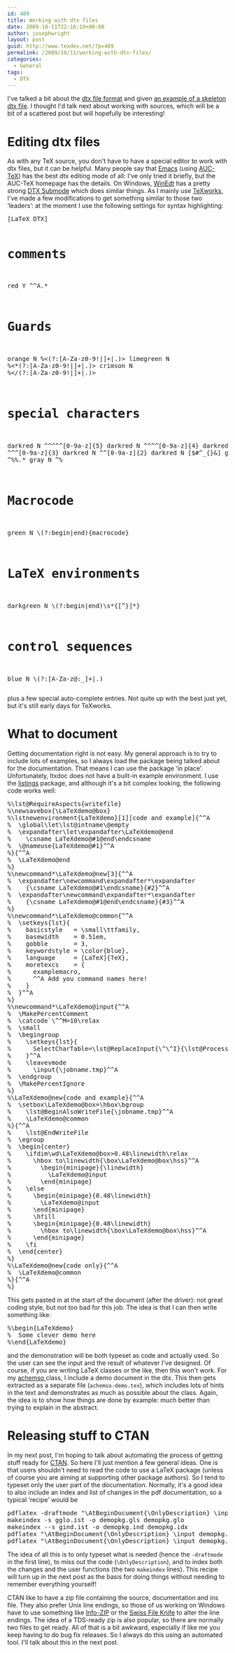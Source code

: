 ```yaml
---
id: 489
title: Working with dtx files
date: 2009-10-11T22:16:19+00:00
author: josephwright
layout: post
guid: http://www.texdev.net/?p=489
permalink: /2009/10/11/working-with-dtx-files/
categories:
  - General
tags:
  - DTX
---
```

I've talked a bit about the <a href="http://www.texdev.net/2009/10/05/the-dtx-format/">dtx file format</a> and given <a href="http://www.texdev.net/2009/10/06/a-model-dtx-file/">an example of a skeleton dtx file</a>. I thought I'd talk next about working with sources, which will be a bit of a scattered post but will hopefully be interesting!
<h1>Editing dtx files</h1>
As with any TeX source, you don't have to have a special editor to work with dtx files, but it can be helpful. Many people say that <a title="GNU Emacs" href="http://www.gnu.org/software/emacs/">Emacs</a> (using <a title="AUCTeX – Sophisticated document creation" href="http://www.gnu.org/software/auctex/">AUC-TeX</a>) has the best dtx editing mode of all: I've only tried it briefly, but the AUC-TeX homepage has the details. On Windows, <a title="WinEdt" href="http://www.winedt.com/">WinEdt</a> has a pretty strong <a href="http://www.winedt.org/Config/modes/DTX.php">DTX Submode</a> which does similar things. As I mainly use <a title="Lowering the entry barrier to the TeX world" href="http://www.texworks.org">TeXworks</a>, I've made a few modifications to get something similar to those two ‘leaders’: at the moment I use the following settings for syntax highlighting:
<pre>[LaTeX DTX]

# comments
red        Y    \^\^A.*

# Guards
orange        N    %&lt;(?:[A-Za-z0-9!\|]+|.)&gt;
limegreen    N    %&lt;\*(?:[A-Za-z0-9!\|]+|.)&gt;
crimson        N    %&lt;/(?:[A-Za-z0-9!\|]+|.)&gt;

# special characters
darkred        N    \^\^\^\^\^[0-9a-z]{5}
darkred        N    \^\^\^\^[0-9a-z]{4}
darkred        N    \^\^\^[0-9a-z]{3}
darkred        N    \^\^[0-9a-z]{2}
darkred        N    [$#^_{}&amp;]
gray        N    ^%%.*
gray        N    ^%

# Macrocode
green        N    \\(?:begin|end)\{macrocode\}

# LaTeX environments
darkgreen    N    \\(?:begin|end)\s*\{[^}]*\}

# control sequences
blue        N    \\(?:[A-Za-z@:_]+|.)</pre>
plus a few special auto-complete entries. Not quite up with the best just yet, but it's still early days for TeXworks.
<h1>What to document</h1>
Getting documentation right is not easy. My general approach is to try to include lots of examples, so I always load the package being talked about for the documentation. That means I can use the package ‘in place’. Unfortunately, ltxdoc does not have a built-in example environment. I use the <a title=" 	Typeset source code listings using LaTeX" href="http://tug.ctan.org/cgi-bin/ctanPackageInformation.py?id=listings">listings</a> package, and although it's a bit complex looking, the following code works well:
<pre>%\lst@RequireAspects{writefile}
%\newsavebox{\LaTeXdemo@box}
%\lstnewenvironment{LaTeXdemo}[1][code and example]{^^A
%  \global\let\lst@intname\@empty
%  \expandafter\let\expandafter\LaTeXdemo@end
%    \csname LaTeXdemo@#1@end\endcsname
%  \@nameuse{LaTeXdemo@#1}^^A
%}{^^A
%  \LaTeXdemo@end
%}
%\newcommand*\LaTeXdemo@new[3]{^^A
%  \expandafter\newcommand\expandafter*\expandafter
%    {\csname LaTeXdemo@#1\endcsname}{#2}^^A
%  \expandafter\newcommand\expandafter*\expandafter
%    {\csname LaTeXdemo@#1@end\endcsname}{#3}^^A
%}
%\newcommand*\LaTeXdemo@common{^^A
%  \setkeys{lst}{
%    basicstyle   = \small\ttfamily,
%    basewidth    = 0.51em,
%    gobble       = 3,
%    keywordstyle = \color{blue},
%    language     = [LaTeX]{TeX},
%    moretexcs    = {
%      examplemacro,
%      ^^A Add you command names here!
%    }
%  }^^A
%}
%\newcommand*\LaTeXdemo@input{^^A
%  \MakePercentComment
%  \catcode`\^^M=10\relax
%  \small
%  \begingroup
%    \setkeys{lst}{
%      SelectCharTable=\lst@ReplaceInput{\^\^I}{\lst@ProcessTabulator}
%    }^^A
%    \leavevmode
%      \input{\jobname.tmp}^^A
%  \endgroup
%  \MakePercentIgnore
%}
%\LaTeXdemo@new{code and example}{^^A
%  \setbox\LaTeXdemo@box=\hbox\bgroup
%    \lst@BeginAlsoWriteFile{\jobname.tmp}^^A
%    \LaTeXdemo@common
%}{^^A
%    \lst@EndWriteFile
%  \egroup
%  \begin{center}
%    \ifdim\wd\LaTeXdemo@box&gt;0.48\linewidth\relax
%      \hbox to\linewidth{\box\LaTeXdemo@box\hss}^^A
%        \begin{minipage}{\linewidth}
%          \LaTeXdemo@input
%        \end{minipage}
%    \else
%      \begin{minipage}{0.48\linewidth}
%        \LaTeXdemo@input
%      \end{minipage}
%      \hfill
%      \begin{minipage}{0.48\linewidth}
%        \hbox to\linewidth{\box\LaTeXdemo@box\hss}^^A
%      \end{minipage}
%    \fi
%  \end{center}
%}
%\LaTeXdemo@new{code only}{^^A
%  \LaTeXdemo@common
%}{^^A
%}</pre>
This gets pasted in at the start of the document (after the driver): not great coding style, but not too bad for this job. The idea is that I can then write something like:
<pre>%\begin{LaTeXdemo}
%  Some clever demo here
%\end{LaTeXdemo}</pre>
and the demonstration will be both typeset as code and actually used. So the user can see the input and the result of whatever I've designed.
Of course, if you are writing LaTeX classes or the like, then this won't work. For my <a title=" 	Support for American Chemical Society journal submissions" href="http://tug.ctan.org/cgi-bin/ctanPackageInformation.py?id=achemso">achemso </a>class, I include a demo document in the dtx. This then gets extracted as a separate file (<code>achemso-demo.tex</code>), which includes lots of hints in the text and demonstrates as much as possible about the class. Again, the idea is to show how things are done by example: much better than trying to explain in the abstract.
<h1>Releasing stuff to CTAN</h1>
In my next post, I'm hoping to talk about automating the process of getting stuff ready for <a title="The Comprehensive TeX Archive Network" href="http://www.ctan.org/">CTAN</a>. So here I'll just mention a few general ideas. One is that users shouldn't need to read the code to use a LaTeX package (unless of course you are aiming at supporting other package authors). So I tend to typeset only the user part of the documentation. Normally, it's a good idea to also include an index and list of changes in the pdf documentation, so a typical ‘recipe’ would be
<pre>pdflatex -draftmode "\AtBeginDocument{\OnlyDescription} \input demopkg.dtx"
makeindex -s gglo.ist -o demopkg.gls demopkg.glo
makeindex --s gind.ist -o demopkg.ind demopkg.idx
pdflatex "\AtBeginDocument{\OnlyDescription} \input demopkg.dtx"
pdflatex "\AtBeginDocument{\OnlyDescription} \input demopkg.dtx"</pre>
The idea of all this is to only typeset what is needed (hence the <code>-draftmode</code> in the first line), to miss out the code (<code>\OnlyDescription</code>), and to index both the changes and the user functions (the two <code>makeindex</code> lines). This recipe will turn up in the next post as the basis for doing things without needing to remember everything yourself!

CTAN like to have a zip file containing the source, documentation and ins file. They also prefer Unix line endings, so those of us working on Windows have to use something like <a title="Info-ZIP Home Page" href="http://www.info-zip.org/">Info-ZIP</a> or the <a title="Swiss File Knife - the open source file tree processor" href="http://stahlforce.com/dev/index.php?tool=sfk">Swiss File Knife</a> to alter the line endings. The idea of a TDS-ready zip is also popular, so there are normally two files to get ready. All of that is a bit awkward, especially if like me you keep having to do bug fix releases. So I always do this using an automated tool. I'll talk about this in the next post.